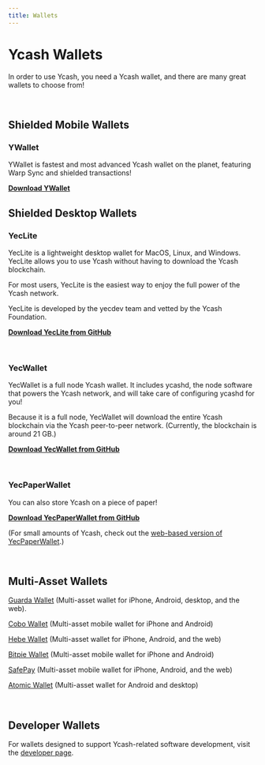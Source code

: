 ```yaml
---
title: Wallets
---
```


# Ycash Wallets

In order to use Ycash, you need a Ycash wallet, and there are many great wallets to choose from!

<br/>

## Shielded Mobile Wallets

### YWallet

YWallet is fastest and most advanced Ycash wallet on the planet, featuring Warp Sync and shielded transactions!

**[Download YWallet](https://hhanh00.github.io/zwallet/)**

## Shielded Desktop Wallets

### YecLite

YecLite is a lightweight desktop wallet for MacOS, Linux, and Windows. YecLite allows you to use Ycash without having to download the Ycash blockchain.

For most users, YecLite is the easiest way to enjoy the full power of the Ycash network.

YecLite is developed by the yecdev team and vetted by the Ycash Foundation.

**[Download YecLite from GitHub](https://github.com/yecdev/yeclite/releases)**

<br/>

### YecWallet

YecWallet is a full node Ycash wallet. It includes ycashd, the node software that powers the Ycash network, and will take care of configuring ycashd for you!

Because it is a full node, YecWallet will download the entire Ycash blockchain via the Ycash peer-to-peer network. (Currently, the blockchain is around 21 GB.)

**[Download YecWallet from GitHub](https://github.com/ycashfoundation/yecwallet/releases)**

<br/>

### YecPaperWallet

You can also store Ycash on a piece of paper!

**[Download YecPaperWallet from GitHub](https://github.com/ycashfoundation/yecpaperwallet/releases)**

(For small amounts of Ycash, check out the [web-based version of YecPaperWallet](https://paper.ycash.xyz).)

<br/>

## Multi-Asset Wallets

[Guarda Wallet](https://guarda.com) (Multi-asset wallet for iPhone, Android, desktop, and the web).

[Cobo Wallet](https://cobo.com/) (Multi-asset mobile wallet for iPhone and Android)

[Hebe Wallet](https://hebe.cc/) (Multi-asset wallet for iPhone, Android, and the web)

[Bitpie Wallet](https://bitpie.com/) (Multi-asset mobile wallet for iPhone
and Android)

[SafePay](https://safepay.safecoin.org/) (Multi-asset mobile wallet for iPhone, Android, and the web)

[Atomic Wallet](https://atomicwallet.io/) (Multi-asset wallet for Android and desktop)

<br/>

## Developer Wallets

For wallets designed to support Ycash-related software development, visit the [developer page](/dev).